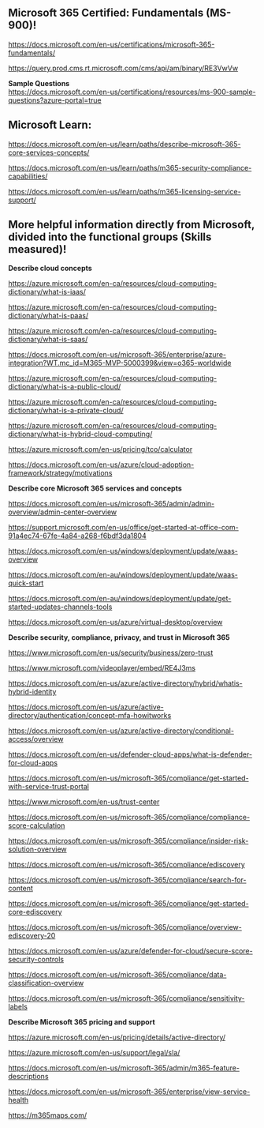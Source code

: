Microsoft 365 Certified: Fundamentals (MS-900)!
-----------------

https://docs.microsoft.com/en-us/certifications/microsoft-365-fundamentals/

https://query.prod.cms.rt.microsoft.com/cms/api/am/binary/RE3VwVw

**Sample Questions**  
https://docs.microsoft.com/en-us/certifications/resources/ms-900-sample-questions?azure-portal=true

Microsoft Learn:
----------------

https://docs.microsoft.com/en-us/learn/paths/describe-microsoft-365-core-services-concepts/

https://docs.microsoft.com/en-us/learn/paths/m365-security-compliance-capabilities/

https://docs.microsoft.com/en-us/learn/paths/m365-licensing-service-support/

More helpful information directly from Microsoft, divided into the functional groups (Skills measured)!
-------------------

**Describe cloud concepts**

https://azure.microsoft.com/en-ca/resources/cloud-computing-dictionary/what-is-iaas/

https://azure.microsoft.com/en-ca/resources/cloud-computing-dictionary/what-is-paas/

https://azure.microsoft.com/en-ca/resources/cloud-computing-dictionary/what-is-saas/

https://docs.microsoft.com/en-us/microsoft-365/enterprise/azure-integration?WT.mc_id=M365-MVP-5000399&view=o365-worldwide

https://azure.microsoft.com/en-ca/resources/cloud-computing-dictionary/what-is-a-public-cloud/

https://azure.microsoft.com/en-ca/resources/cloud-computing-dictionary/what-is-a-private-cloud/

https://azure.microsoft.com/en-ca/resources/cloud-computing-dictionary/what-is-hybrid-cloud-computing/

https://azure.microsoft.com/en-us/pricing/tco/calculator

https://docs.microsoft.com/en-us/azure/cloud-adoption-framework/strategy/motivations

**Describe core Microsoft 365 services and concepts**

https://docs.microsoft.com/en-us/microsoft-365/admin/admin-overview/admin-center-overview

https://support.microsoft.com/en-us/office/get-started-at-office-com-91a4ec74-67fe-4a84-a268-f6bdf3da1804

https://docs.microsoft.com/en-us/windows/deployment/update/waas-overview

https://docs.microsoft.com/en-au/windows/deployment/update/waas-quick-start

https://docs.microsoft.com/en-au/windows/deployment/update/get-started-updates-channels-tools

https://docs.microsoft.com/en-us/azure/virtual-desktop/overview

**Describe security, compliance, privacy, and trust in Microsoft 365**

https://www.microsoft.com/en-us/security/business/zero-trust

https://www.microsoft.com/videoplayer/embed/RE4J3ms

https://docs.microsoft.com/en-us/azure/active-directory/hybrid/whatis-hybrid-identity

https://docs.microsoft.com/en-us/azure/active-directory/authentication/concept-mfa-howitworks

https://docs.microsoft.com/en-us/azure/active-directory/conditional-access/overview

https://docs.microsoft.com/en-us/defender-cloud-apps/what-is-defender-for-cloud-apps

https://docs.microsoft.com/en-us/microsoft-365/compliance/get-started-with-service-trust-portal

https://www.microsoft.com/en-us/trust-center

https://docs.microsoft.com/en-us/microsoft-365/compliance/compliance-score-calculation

https://docs.microsoft.com/en-us/microsoft-365/compliance/insider-risk-solution-overview

https://docs.microsoft.com/en-us/microsoft-365/compliance/ediscovery

https://docs.microsoft.com/en-us/microsoft-365/compliance/search-for-content

https://docs.microsoft.com/en-us/microsoft-365/compliance/get-started-core-ediscovery

https://docs.microsoft.com/en-us/microsoft-365/compliance/overview-ediscovery-20

https://docs.microsoft.com/en-us/azure/defender-for-cloud/secure-score-security-controls

https://docs.microsoft.com/en-us/microsoft-365/compliance/data-classification-overview

https://docs.microsoft.com/en-us/microsoft-365/compliance/sensitivity-labels

**Describe Microsoft 365 pricing and support**

https://azure.microsoft.com/en-us/pricing/details/active-directory/

https://azure.microsoft.com/en-us/support/legal/sla/

https://docs.microsoft.com/en-us/microsoft-365/admin/m365-feature-descriptions

https://docs.microsoft.com/en-us/microsoft-365/enterprise/view-service-health

https://m365maps.com/
